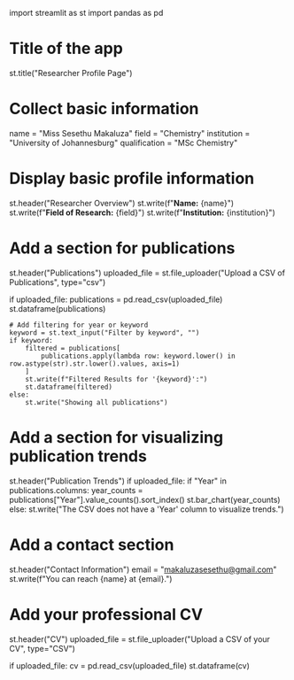 import streamlit as st
import pandas as pd

# Title of the app
st.title("Researcher Profile Page")

# Collect basic information
name = "Miss Sesethu Makaluza"
field = "Chemistry"
institution = "University of Johannesburg"
qualification = "MSc Chemistry"

# Display basic profile information
st.header("Researcher Overview")
st.write(f"**Name:** {name}")
st.write(f"**Field of Research:** {field}")
st.write(f"**Institution:** {institution}")

# Add a section for publications
st.header("Publications")
uploaded_file = st.file_uploader("Upload a CSV of Publications", type="csv")

if uploaded_file:
    publications = pd.read_csv(uploaded_file)
    st.dataframe(publications)

    # Add filtering for year or keyword
    keyword = st.text_input("Filter by keyword", "")
    if keyword:
        filtered = publications[
            publications.apply(lambda row: keyword.lower() in row.astype(str).str.lower().values, axis=1)
        ]
        st.write(f"Filtered Results for '{keyword}':")
        st.dataframe(filtered)
    else:
        st.write("Showing all publications")

# Add a section for visualizing publication trends
st.header("Publication Trends")
if uploaded_file:
    if "Year" in publications.columns:
        year_counts = publications["Year"].value_counts().sort_index()
        st.bar_chart(year_counts)
    else:
        st.write("The CSV does not have a 'Year' column to visualize trends.")

# Add a contact section
st.header("Contact Information")
email = "makaluzasesethu@gmail.com"
st.write(f"You can reach {name} at {email}.")

# Add your professional CV
st.header("CV")
uploaded_file = st.file_uploader("Upload a CSV of your CV", type="CSV")

if uploaded_file:
    cv = pd.read_csv(uploaded_file)
    st.dataframe(cv)
    
    
